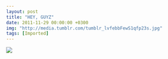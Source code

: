 ```yaml
---
layout: post
title: "HEY, GUYZ"
date: 2011-11-29 00:00:00 +0300
img: "http://media.tumblr.com/tumblr_lvfebbFewS1qfp23s.jpg"
tags: [Imported]
---
```


![](http://media.tumblr.com/tumblr_lvfebbFewS1qfp23s.jpg)